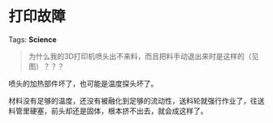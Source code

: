 # 打印故障

Tags: **Science**

> 为什么我的3D打印机喷头出不来料，而且把料手动退出来时是这样的（见图）？？？



喷头的加热部件坏了，也可能是温度探头坏了。

材料没有足够的温度，还没有被融化到足够的流动性，送料轮就强行作业了，往送料管里硬塞，前头却还是固体，根本挤不出去，就会成这样了。



